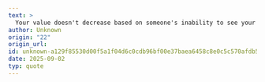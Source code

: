 ```yaml
---
text: >
  Your value doesn't decrease based on someone's inability to see your worth.
author: Unknown
origin: "22"
origin_url: 
id: unknown-a129f85530d00f5a1f04d6c0cdb96bf00e37baea6458c8e0c5c570afdb5d38de
date: 2025-09-02
typ: quote
---
```

